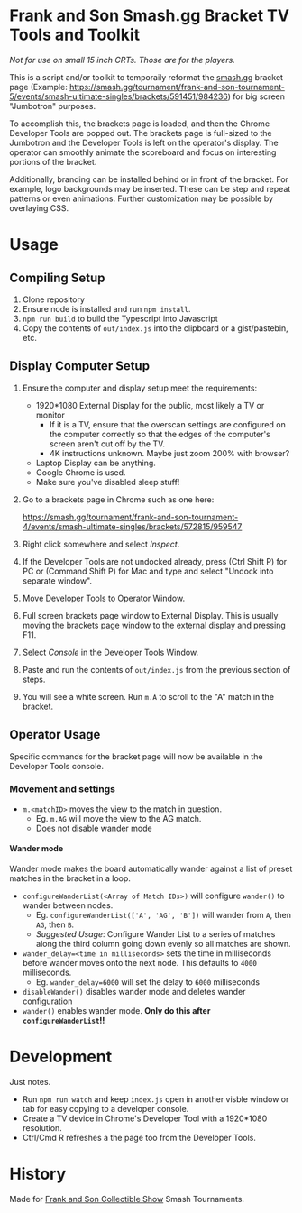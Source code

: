 # Frank and Son Smash.gg Bracket TV Tools and Toolkit

*Not for use on small 15 inch CRTs. Those are for the players.*

This is a script and/or toolkit to temporaily reformat the [smash.gg][smashgg]
bracket page (Example: https://smash.gg/tournament/frank-and-son-tournament-5/events/smash-ultimate-singles/brackets/591451/984236)
for big screen "Jumbotron" purposes.

To accomplish this, the brackets page is loaded, and then the Chrome Developer
Tools are popped out. The brackets page is full-sized to the Jumbotron and the
Developer Tools is left on the operator's display. The operator can smoothly
animate the scoreboard and focus on interesting portions of the bracket.

Additionally, branding can be installed behind or in front of the bracket. For
example, logo backgrounds may be inserted. These can be step and repeat patterns
or even animations. Further customization may be possible by overlaying CSS.

# Usage

## Compiling Setup

1. Clone repository
1. Ensure node is installed and run `npm install`.
1. `npm run build` to build the Typescript into Javascript
1. Copy the contents of `out/index.js` into the clipboard or a gist/pastebin, etc.

## Display Computer Setup

1. Ensure the computer and display setup meet the requirements:
    * 1920*1080 External Display for the public, most likely a TV or monitor
      * If it is a TV, ensure that the overscan settings are configured on the computer correctly so that the edges of the computer's screen aren't cut off by the TV.
      * 4K instructions unknown. Maybe just zoom 200% with browser?
    * Laptop Display can be anything.
    * Google Chrome is used.
    * Make sure you've disabled sleep stuff!

1. Go to a brackets page in Chrome such as one here:

    https://smash.gg/tournament/frank-and-son-tournament-4/events/smash-ultimate-singles/brackets/572815/959547

1. Right click somewhere and select *Inspect*.

1. If the Developer Tools are not undocked already, press (Ctrl Shift P) for PC or (Command Shift P) for Mac and type and select "Undock into separate window".

1. Move Developer Tools to Operator Window.

1. Full screen brackets page window to External Display. This is usually moving the brackets page window to the external display and pressing F11.

1. Select *Console* in the Developer Tools Window.

1. Paste and run the contents of `out/index.js` from the previous section of steps.

1. You will see a white screen. Run `m.A` to scroll to the "A" match in the bracket.

## Operator Usage

Specific commands for the bracket page will now be available in the Developer Tools console.

### Movement and settings

* `m.<matchID>` moves the view to the match in question.
  * Eg. `m.AG`  will move the view to the AG match.
  * Does not disable wander mode

#### Wander mode

Wander mode makes the board automatically wander against a list of preset matches in the bracket in a loop.

* `configureWanderList(<Array of Match IDs>)` will configure `wander()` to wander between nodes.
  * Eg. `configureWanderList(['A', 'AG', 'B'])` will wander from `A`, then `AG`, then `B`.
  * *Suggested Usage*: Configure Wander List to a series of matches along the third column going down evenly so all matches are shown.
* `wander_delay=<time in milliseconds>` sets the time in milliseconds before wander moves onto the next node. This defaults to `4000` milliseconds.
  * Eg. `wander_delay=6000` will set the delay to `6000` milliseconds
* `disableWander()` disables wander mode and deletes wander configuration
* `wander()` enables wander mode. **Only do this after `configureWanderList`!!**

# Development

Just notes.

* Run `npm run watch` and keep `index.js` open in another visble window or tab for easy copying to a developer console.
* Create a TV device in Chrome's Developer Tool with a 1920*1080 resolution.
* Ctrl/Cmd R refreshes a the page too from the Developer Tools.

# History

Made for [Frank and Son Collectible Show][frankandson] Smash Tournaments.

[smashgg]: https://smash.gg/
[frankandson]: https://www.frankandsonshow.net/
